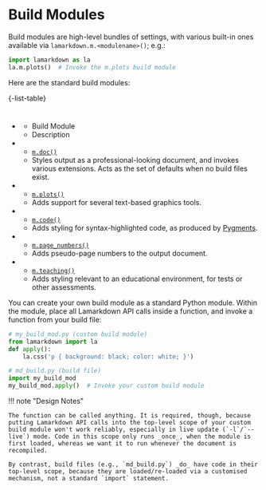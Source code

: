 # Build Modules

Build modules are high-level bundles of settings, with various built-in ones available via `lamarkdown.m.<modulename>()`; e.g.:

```python
import lamarkdown as la
la.m.plots()  # Invoke the m.plots build module
```

Here are the standard build modules:

{-list-table}
* #
    - Build Module
    - Description
*   - [`m.doc()`](doc.md)
    - Styles output as a professional-looking document, and invokes various extensions. Acts as the set of defaults when no build files exist.
*   - [`m.plots()`](plots.md)
    - Adds support for several text-based graphics tools.
*   - [`m.code()`](code.md)
    - Adds styling for syntax-highlighted code, as produced by [Pygments](https://pygments.org/).
*   - [`m.page_numbers()`](page_numbers.md)
    - Adds pseudo-page numbers to the output document.
*   - [`m.teaching()`](teaching.md)
    - Adds styling relevant to an educational environment, for tests or other assessments.


You can create your own build module as a standard Python module. Within the module, place all Lamarkdown API calls inside a function, and invoke a function from your build file:

```python
# my_build_mod.py (custom build module)
from lamarkdown import la
def apply():
    la.css('p { background: black; color: white; }')
```
```python
# md_build.py (build file)
import my_build_mod
my_build_mod.apply()  # Invoke your custom build module
```

!!! note "Design Notes"

    The function can be called anything. It is required, though, because putting Lamarkdown API calls into the top-level scope of your custom build module won't work reliably, especially in live update (`-l`/`--live`) mode. Code in this scope only runs _once_, when the module is first loaded, whereas we want it to run whenever the document is recompiled.

    By contrast, build files (e.g., `md_build.py`) _do_ have code in their top-level scope, because they are loaded/re-loaded via a customised mechanism, not a standard `import` statement.


<!--* `m.code()`: Adds CSS styling for syntax-highlighted code (as produced by [Pygments](https://pygments.org/), which is invoked through either the [`codehilite`](https://python-markdown.github.io/extensions/code_hilite/) or [`pymdownx.superfences`](https://facelessuser.github.io/pymdown-extensions/extensions/superfences/) extensions).

    (This is essentially a single fixed syntax highlighting theme. You can use any other colour scheme via the `css()` or `css_files()` functions below, perhaps generated from the [`pygmentize` command](https://pygments.org/docs/cmdline/) with the `-S` switch.)

* `m.page_numbers(pageHeight = 1200)`: Adds pseudo-page numbers to the output document. This is essentially just a kind of ruler down the right-hand-side of the document, with "page numbers" marked at regular intervals (`pageHeight` pixels).

* `m.heading_numbers(from_level = 2, to_level = 6)`: Adds decimal numbering (through CSS styling) to a range of heading levels, by default 2--6. That is, <h2\> elements (or whichever level is given by `from_level`) will be numbered 1, 2, 3, etc., while <h3\> elements will be numbered 1.1, 1.2, etc.

* `m.teaching()`: Adds styles relevant to tests or other assessments, particularly for showing mark allocations via the `nmarks` attribute), and answers.-->
